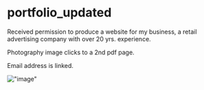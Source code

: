 # portfolio_updated

Received permission to produce a website for my business, a retail advertising company with over 20 yrs. experience. 

Photography image clicks to a 2nd pdf page. 

Email address is linked. 

!["image"](./assets/images/test.png)

